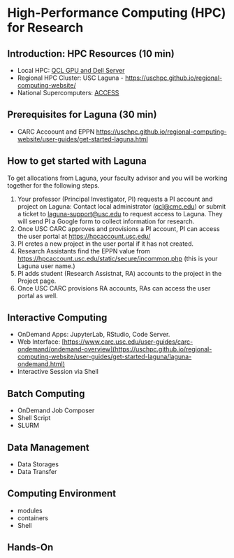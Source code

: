 # High-Performance Computing (HPC) for Research

## Introduction: HPC Resources (10 min)

- Local HPC: [QCL GPU and Dell Server](Introduction.md)
- Regional HPC Cluster: USC Laguna - https://uschpc.github.io/regional-computing-website/
- National Supercomputers: [ACCESS](https://github.com/CMC-QCL/HPC-research-computing/blob/main/Introduction.md#national-supercomputers-access)


## Prerequisites for Laguna (30 min)
- CARC Accoount and EPPN
 https://uschpc.github.io/regional-computing-website/user-guides/get-started-laguna.html

## How to get started with Laguna
To get allocations from Laguna, your faculty advisor and you will be working together for the following steps.

1. Your professor (Principal Investigator, PI) requests a PI account and project on Laguna: Contact local administrator (qcl@cmc.edu) or submit a ticket to laguna-support@usc.edu to request access to Laguna. They will send PI a Google form to collect information for research.
2. Once USC CARC approves and provisions a PI account, PI can access the user portal at https://hpcaccount.usc.edu/
3. PI cretes a new project in the user portal if it has not created. 
4. Research Assistants find the EPPN value from https://hpcaccount.usc.edu/static/secure/incommon.php (this is your Laguna user name.)
5. PI adds student (Research Assistnat, RA) accounts to the project in the Project page.
6. Once USC CARC provisions RA accounts, RAs can access the user portal as well.

## Interactive Computing
- OnDemand Apps: JupyterLab, RStudio, Code Server.
- Web Interface: [https://www.carc.usc.edu/user-guides/carc-ondemand/ondemand-overview](https://uschpc.github.io/regional-computing-website/user-guides/get-started-laguna/laguna-ondemand.html)
- Interactive Session via Shell

## Batch Computing
- OnDemand Job Composer
- Shell Script
- SLURM

## Data Management
- Data Storages
- Data Transfer

## Computing Environment
- modules
- containers
- Shell

## Hands-On



